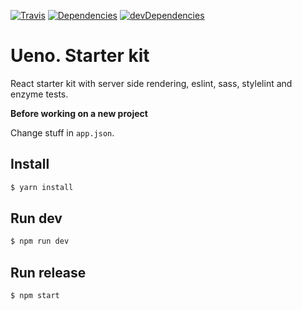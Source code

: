 [![Travis](https://travis-ci.org/ueno-llc/starter-kit.svg)](https://travis-ci.org/ueno-llc/starter-kit)
[![Dependencies](https://david-dm.org/ueno-llc/starter-kit.svg)](https://david-dm.org/ueno-llc/starter-kit)
[![devDependencies](https://david-dm.org/ueno-llc/starter-kit/dev-status.svg)](https://david-dm.org/ueno-llc/starter-kit#info=devDependencies&view=table)

# Ueno. Starter kit

React starter kit with server side rendering, eslint, sass, stylelint and enzyme tests.

**Before working on a new project**

Change stuff in `app.json`.

## Install

```bash
$ yarn install
```

## Run dev
```bash
$ npm run dev
```

## Run release
```bash
$ npm start
```
